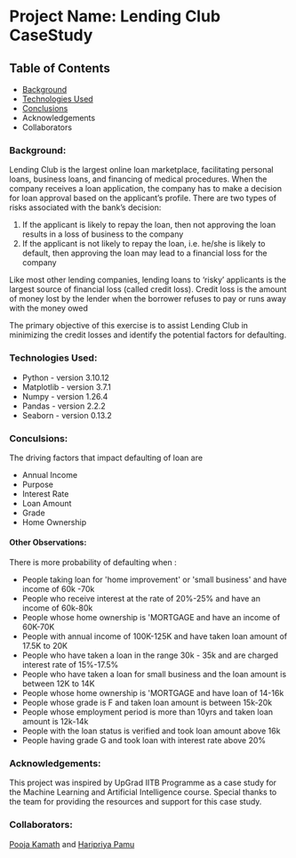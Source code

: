 # Project Name: Lending Club CaseStudy 

## Table of Contents
* [Background](https://github.com/Pookam90/LendingClubCaseStudy/blob/main/README.md#background)
* [Technologies Used](https://github.com/Pookam90/LendingClubCaseStudy/blob/main/README.md#technologies-used)
* [Conclusions](https://github.com/Pookam90/LendingClubCaseStudy/blob/main/README.md#conclusions)
* Acknowledgements
* Collaborators

### Background:
Lending Club is the largest online loan marketplace, facilitating personal loans, business loans, and financing of medical procedures. When the company receives a loan application, the company has to make a decision for loan approval based on the applicant’s profile. There are two types of risks associated with the bank’s decision:
1. If the applicant is likely to repay the loan, then not approving the loan results in a loss of business to the company
2. If the applicant is not likely to repay the loan, i.e. he/she is likely to default, then approving the loan may lead to a financial loss for the company

Like most other lending companies, lending loans to ‘risky’ applicants is the largest source of financial loss (called credit loss). Credit loss is the amount of money lost by the lender when the borrower refuses to pay or runs away with the money owed

The primary objective of this exercise is to assist Lending Club in minimizing the credit losses and identify the potential factors for defaulting.

### Technologies Used:
* Python - version 3.10.12
* Matplotlib - version 3.7.1
* Numpy - version 1.26.4
* Pandas - version 2.2.2
* Seaborn - version 0.13.2

### Conculsions:
The driving factors that impact defaulting of loan are
* Annual Income
* Purpose
* Interest Rate
* Loan Amount
* Grade
* Home Ownership

#### Other Observations:

There is more probability of defaulting when :

* People taking loan for 'home improvement' or 'small business' and have income of 60k -70k
* People who receive interest at the rate of 20%-25% and have an income of 60k-80k
* People whose home ownership is 'MORTGAGE and have an income of 60K-70K
* People with annual income of 100K-125K and have taken loan amount of 17.5K to 20K
* People who have taken a loan in the range 30k - 35k and are charged interest rate of 15%-17.5%
* People who have taken a loan for small business and the loan amount is between 12K to 14K
* People whose home ownership is 'MORTGAGE and have loan of 14-16k
* People whose grade is F and taken loan amount is between 15k-20k
* People whose employment period is more than 10yrs and taken loan amount is 12k-14k
* People with the loan status is verified and took loan amount above 16k
* People having grade G and took loan with interest rate above 20%

### Acknowledgements:
This project was inspired by UpGrad IITB Programme as a case study for the Machine Learning and Artificial Intelligence course.
Special thanks to the team for providing the resources and support for this case study.

### Collaborators:
 [Pooja Kamath](https://github.com/Pookam90) and  [Haripriya Pamu](https://github.com/HaripriyaPamu)
